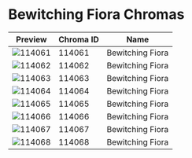 # Bewitching Fiora Chromas



| Preview | Chroma ID | Name |
|---------|-----------|------|
| ![114061](https://raw.communitydragon.org/latest/plugins/rcp-be-lol-game-data/global/default/v1/champion-chroma-images/114/114061.png) | 114061 | Bewitching Fiora |
| ![114062](https://raw.communitydragon.org/latest/plugins/rcp-be-lol-game-data/global/default/v1/champion-chroma-images/114/114062.png) | 114062 | Bewitching Fiora |
| ![114063](https://raw.communitydragon.org/latest/plugins/rcp-be-lol-game-data/global/default/v1/champion-chroma-images/114/114063.png) | 114063 | Bewitching Fiora |
| ![114064](https://raw.communitydragon.org/latest/plugins/rcp-be-lol-game-data/global/default/v1/champion-chroma-images/114/114064.png) | 114064 | Bewitching Fiora |
| ![114065](https://raw.communitydragon.org/latest/plugins/rcp-be-lol-game-data/global/default/v1/champion-chroma-images/114/114065.png) | 114065 | Bewitching Fiora |
| ![114066](https://raw.communitydragon.org/latest/plugins/rcp-be-lol-game-data/global/default/v1/champion-chroma-images/114/114066.png) | 114066 | Bewitching Fiora |
| ![114067](https://raw.communitydragon.org/latest/plugins/rcp-be-lol-game-data/global/default/v1/champion-chroma-images/114/114067.png) | 114067 | Bewitching Fiora |
| ![114068](https://raw.communitydragon.org/latest/plugins/rcp-be-lol-game-data/global/default/v1/champion-chroma-images/114/114068.png) | 114068 | Bewitching Fiora |